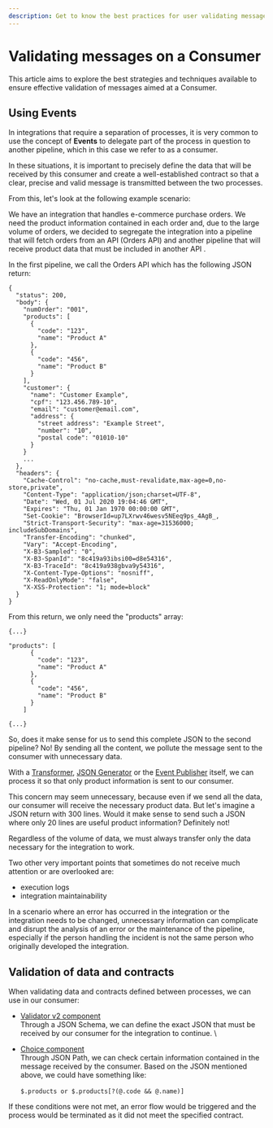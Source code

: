 ```yaml
---
description: Get to know the best practices for user validating messages on a consumer.
---
```


# Validating messages on a Consumer

This article aims to explore the best strategies and techniques available to ensure effective validation of messages aimed at a Consumer.

## Using Events

In integrations that require a separation of processes, it is very common to use the concept of **Events** to delegate part of the process in question to another pipeline, which in this case we refer to as a consumer.

In these situations, it is important to precisely define the data that will be received by this consumer and create a well-established contract so that a clear, precise and valid message is transmitted between the two processes.

From this, let's look at the following example scenario:

We have an integration that handles e-commerce purchase orders. We need the product information contained in each order and, due to the large volume of orders, we decided to segregate the integration into a pipeline that will fetch orders from an API (Orders API) and another pipeline that will receive product data that must be included in another API .

In the first pipeline, we call the Orders API which has the following JSON return:



```
{
  "status": 200,
  "body": {
    "numOrder": "001",
    "products": [
      {
        "code": "123",
        "name": "Product A"
      },
      {
        "code": "456",
        "name": "Product B"
      }
    ],
    "customer": {
      "name": "Customer Example",
      "cpf": "123.456.789-10",
      "email": "customer@email.com",
      "address": {
        "street address": "Example Street",
        "number": "10",
        "postal code": "01010-10"
      }
    }
    ...
  },
  "headers": {
    "Cache-Control": "no-cache,must-revalidate,max-age=0,no-store,private",
    "Content-Type": "application/json;charset=UTF-8",
    "Date": "Wed, 01 Jul 2020 19:04:46 GMT",
    "Expires": "Thu, 01 Jan 1970 00:00:00 GMT",
    "Set-Cookie": "BrowserId=up7LXrwv46wesv5NEeq9ps_4AgB_,
    "Strict-Transport-Security": "max-age=31536000; includeSubDomains",
    "Transfer-Encoding": "chunked",
    "Vary": "Accept-Encoding",
    "X-B3-Sampled": "0",
    "X-B3-SpanId": "8c419a93ibsi00=d8e54316", 
    "X-B3-TraceId": "8c419a938gbva9y54316", 
    "X-Content-Type-Options": "nosniff",
    "X-ReadOnlyMode": "false",
    "X-XSS-Protection": "1; mode=block"
  }
}

```

From this return, we only need the "products" array:

```
{...}

"products": [
      {
        "code": "123",
        "name": "Product A"
      },
      {
        "code": "456",
        "name": "Product B"
      }
    ]

{...}

```

So, does it make sense for us to send this complete JSON to the second pipeline? No! By sending all the content, we pollute the message sent to the consumer with unnecessary data.&#x20;

With a [Transformer](https://docs.digibee.com/documentation/components/tools/transformer-jolt-v2), [JSON Generator](https://docs.digibee.com/documentation/components/tools/json-generator) or the [Event Publisher](https://docs.digibee.com/documentation/components/queues-and-messaging/event-publisher) itself, we can process it so that only product information is sent to our consumer.&#x20;

This concern may seem unnecessary, because even if we send all the data, our consumer will receive the necessary product data. But let's imagine a JSON return with 300 lines. Would it make sense to send such a JSON where only 20 lines are useful product information? Definitely not!&#x20;

Regardless of the volume of data, we must always transfer only the data necessary for the integration to work.

Two other very important points that sometimes do not receive much attention or are overlooked are:

* execution logs
* integration maintainability

In a scenario where an error has occurred in the integration or the integration needs to be changed, unnecessary information can complicate and disrupt the analysis of an error or the maintenance of the pipeline, especially if the person handling the incident is not the same person who originally developed the integration.

## Validation of data and contracts

When validating data and contracts defined between processes, we can use in our consumer:

* [Validator v2 component](https://docs.digibee.com/documentation/components/tools/validator-v2)\
  Through a JSON Schema, we can define the exact JSON that must be received by our consumer for the integration to continue. \

* [Choice component](https://docs.digibee.com/documentation/components/logic/choice)\
  Through JSON Path, we can check certain information contained in the message received by the consumer. Based on the JSON mentioned above, we could have something like:\
  \
  `$.products or $.products[?(@.code && @.name)]`&#x20;

If these conditions were not met, an error flow would be triggered and the process would be terminated as it did not meet the specified contract.
